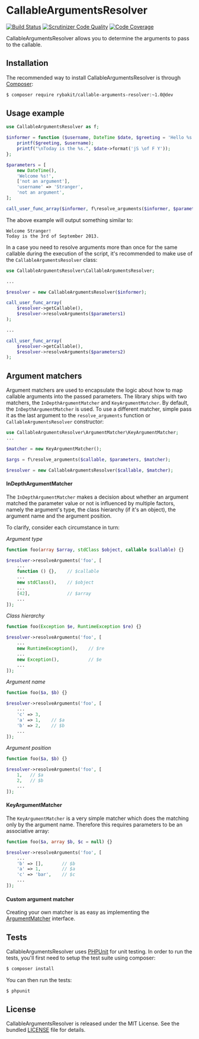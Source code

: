 CallableArgumentsResolver
=========================
[![Build Status](https://secure.travis-ci.org/rybakit/callable-arguments-resolver.png?branch=master)](http://travis-ci.org/rybakit/callable-arguments-resolver)
[![Scrutinizer Code Quality](https://scrutinizer-ci.com/g/rybakit/callable-arguments-resolver/badges/quality-score.png?b=master)](https://scrutinizer-ci.com/g/rybakit/callable-arguments-resolver/?branch=master)
[![Code Coverage](https://scrutinizer-ci.com/g/rybakit/callable-arguments-resolver/badges/coverage.png?b=master)](https://scrutinizer-ci.com/g/rybakit/callable-arguments-resolver/?branch=master)

CallableArgumentsResolver allows you to determine the arguments to pass to the callable.



## Installation

The recommended way to install CallableArgumentsResolver is through [Composer](http://getcomposer.org):

```sh
$ composer require rybakit/callable-arguments-resolver:~1.0@dev
```



## Usage example

```php
use CallableArgumentsResolver as f;

$informer = function ($username, DateTime $date, $greeting = 'Hello %s!') {
    printf($greeting, $username);
    printf("\nToday is the %s.", $date->format('jS \of F Y'));
};

$parameters = [
    new DateTime(),
    'Welcome %s!',
    ['not an argument'],
    'username' => 'Stranger',
    'not an argument',
];

call_user_func_array($informer, f\resolve_arguments($informer, $parameters));
```

The above example will output something similar to:

```
Welcome Stranger!
Today is the 3rd of September 2013.
```

In a case you need to resolve arguments more than once for the same callable during
the execution of the script, it's recommended to make use of the `CallableArgumentsResolver` class:

```php
use CallableArgumentsResolver\CallableArgumentsResolver;

...

$resolver = new CallableArgumentsResolver($informer);

call_user_func_array(
    $resolver->getCallable(),
    $resolver->resolveArguments($parameters1)
);

...

call_user_func_array(
    $resolver->getCallable(),
    $resolver->resolveArguments($parameters2)
);
```



## Argument matchers

Argument matchers are used to encapsulate the logic about how to map callable arguments into the passed parameters.
The library ships with two matchers, the `InDepthArgumentMatcher` and `KeyArgumentMatcher`. By default,
the `InDepthArgumentMatcher` is used. To use a different matcher, simple pass it as the last argument
to the `resolve_arguments` function or `CallableArgumentsResolver` constructor:

```php
use CallableArgumentsResolver\ArgumentMatcher\KeyArgumentMatcher;
...

$matcher = new KeyArgumentMatcher();

$args = f\resolve_arguments($callable, $parameters, $matcher);

$resolver = new CallableArgumentsResolver($callable, $matcher);
```

#### InDepthArgumentMatcher

The `InDepthArgumentMatcher` makes a decision about whether an argument matched the parameter value or not
is influenced by multiple factors, namely the argument's type, the class hierarchy (if it's an object),
the argument name and the argument position.

To clarify, consider each circumstance in turn:

*Argument type*

```php
function foo(array $array, stdClass $object, callable $callable) {}

$resolver->resolveArguments('foo', [
    ...
    function () {},    // $callable
    ...
    new stdClass(),    // $object
    ...
    [42],              // $array
    ...
]);
```

*Class hierarchy*

```php
function foo(Exception $e, RuntimeException $re) {}

$resolver->resolveArguments('foo', [
    ...
    new RuntimeException(),    // $re
    ...
    new Exception(),           // $e
    ...
]);
```

*Argument name*

```php
function foo($a, $b) {}

$resolver->resolveArguments('foo', [
    ...
    'c' => 3,
    'a' => 1,    // $a
    'b' => 2,    // $b
    ...
]);
```

*Argument position*

```php
function foo($a, $b) {}

$resolver->resolveArguments('foo', [
    1,   // $a
    2,   // $b
    ...
]);
```

#### KeyArgumentMatcher

The `KeyArgumentMatcher` is a very simple matcher which does the matching only by the argument name.
Therefore this requires parameters to be an associative array:

```php
function foo($a, array $b, $c = null) {}

$resolver->resolveArguments('foo', [
    ...
    'b' => [],       // $b
    'a' => 1,        // $a
    'c' => 'bar',    // $c
    ...
]);
```


#### Custom argument matcher

Creating your own matcher is as easy as implementing the [ArgumentMatcher](src/ArgumentMatcher/ArgumentMatcher) interface.



## Tests

CallableArgumentsResolver uses [PHPUnit](http://phpunit.de) for unit testing.
In order to run the tests, you'll first need to setup the test suite using composer:

```sh
$ composer install
```

You can then run the tests:

```sh
$ phpunit
```



## License

CallableArgumentsResolver is released under the MIT License. See the bundled [LICENSE](LICENSE) file for details.
